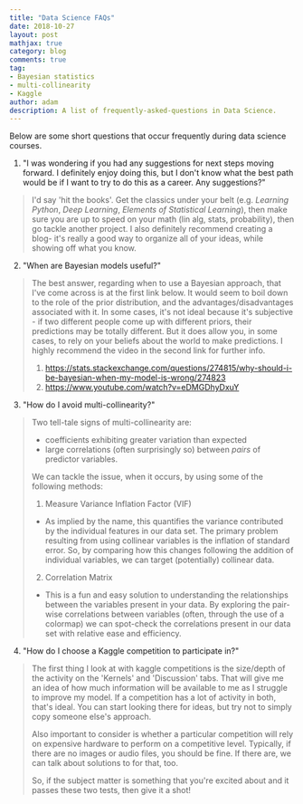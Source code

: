 ```yaml
---
title: "Data Science FAQs"
date: 2018-10-27
layout: post
mathjax: true
category: blog
comments: true
tag:
- Bayesian statistics
- multi-collinearity
- Kaggle
author: adam
description: A list of frequently-asked-questions in Data Science.
---
```


Below are some short questions that occur frequently during data science courses.

1. "I was wondering if you had any suggestions for next steps moving forward. I definitely enjoy doing this, but I don't know what the best path would be if I want to try to do this as a career. Any suggestions?"
> I'd say 'hit the books'. Get the classics under your belt (e.g. _Learning Python_, _Deep Learning_, _Elements of Statistical Learning_), then make sure you are up to speed on your math (lin alg, stats, probability), then go tackle another project. I also definitely recommend creating a blog- it's really a good way to organize all of your ideas, while showing off what you know.

2. "When are Bayesian models useful?"
>The best answer, regarding when to use a Bayesian approach, that I've come across is at the first link below. It would seem to boil down to the role of the prior distribution, and the advantages/disadvantages associated with it. In some cases, it's not ideal because it's subjective - if two different people come up with different priors, their predictions may be totally different. But it does allow you, in some cases, to rely on your beliefs about the world to make predictions.
>I highly recommend the video in the second link for further info.
>1. https://stats.stackexchange.com/questions/274815/why-should-i-be-bayesian-when-my-model-is-wrong/274823  
>2. https://www.youtube.com/watch?v=eDMGDhyDxuY

3. "How do I avoid multi-collinearity?"
>Two tell-tale signs of multi-collinearity are:
>- coefficients exhibiting greater variation than expected
>- large correlations (often surprisingly so) between _pairs_ of predictor
variables. 
>
>We can tackle the issue, when it occurs, by using some of the following
methods:
>1. Measure Variance Inflation Factor (VIF)
>- As implied by the name, this quantifies the variance contributed by the
individual features in our data set. The primary problem resulting from 
using collinear variables is the inflation of standard error. So, by
comparing how this changes following the addition of individual variables, we
can target (potentially) collinear data.
>
>2. Correlation Matrix
>- This is a fun and easy solution to understanding the relationships between
the variables present in your data. By exploring the pair-wise correlations
between variables (often, through the use of a colormap) we can spot-check the
correlations present in our data set with relative ease and efficiency.

4. "How do I choose a Kaggle competition to participate in?"
>The first thing I look at with kaggle competitions is the size/depth of the activity on the 'Kernels' and 'Discussion' tabs. That will give me an idea of how much information will be available to me as I struggle to improve my model. If a competition has a lot of activity in both, that's ideal. You can start looking there for ideas, but try not to simply copy someone else's approach.
>
>Also important to consider is whether a particular competition will rely on expensive hardware to perform on a competitive level. Typically, if there are no images or audio files, you should be fine. If there are, we can talk about solutions to for that, too.
>
>So, if the subject matter is something that you're excited about and it passes these two tests, then give it a shot!
